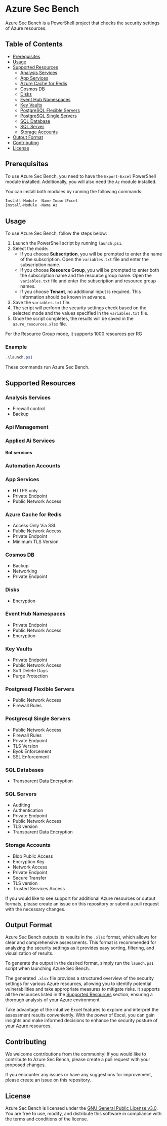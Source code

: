 # Azure Sec Bench

Azure Sec Bench is a PowerShell project that checks the security settings of Azure resources.
## Table of Contents

- [Prerequisites](#prerequisites)
- [Usage](#usage)
- [Supported Resources](#supported-resources)
  - [Analysis Services](#analysis-services)
  - [App Services](#app-services)
  - [Azure Cache for Redis](#azure-cache-for-redis)
  - [Cosmos DB](#cosmos-db)
  - [Disks](#disks)
  - [Event Hub Namespaces](#event-hub-namespaces)
  - [Key Vaults](#key-vaults)
  - [PostgreSQL Flexible Servers](#postgresql-flexible-servers)
  - [PostgreSQL Single Servers](#postgresql-single-servers)
  - [SQL Database](#sql-database)
  - [SQL Server](#sql-server)
  - [Storage Accounts](#storage-accounts)
- [Output Format](#output-format)
- [Contributing](#contributing)
- [License](#license)


## Prerequisites

To use Azure Sec Bench, you need to have the `Export-Excel` PowerShell module installed. Additionally, you will also need the `Az` module installed. 

You can install both modules by running the following commands:

```powershell
Install-Module -Name ImportExcel
Install-Module -Name Az
```


## Usage

To use Azure Sec Bench, follow the steps below:

1. Launch the PowerShell script by running `launch.ps1`.
2. Select the mode:
   - If you choose **Subscription**, you will be prompted to enter the name of the subscription. Open the `variables.txt` file and enter the subscription name.
   - If you choose **Resource Group**, you will be prompted to enter both the subscription name and the resource group name. Open the `variables.txt` file and enter the subscription and resource group names.
   - If you choose **Tenant**, no additional input is required. This information should be known in advance.
3. Save the `variables.txt` file.
4. The script will perform the security settings check based on the selected mode and the values specified in the `variables.txt` file.
5. Once the script completes, the results will be saved in the `azure_resources.xlsx` file.

For the Resource Group mode, it supports 1000 resources per RG


### Example

```powershell
.\launch.ps1
```

These commands run Azure Sec Bench.

## Supported Resources

### Analysis Services

- Firewall control
- Backup

### Api Management

### Applied Ai Services
#### Bot services

### Automation Accounts

### App Services

- HTTPS only
- Private Endpoint
- Public Network Access

### Azure Cache for Redis

- Access Only Via SSL
- Public Network Access
- Private Endpoint
- Minimum TLS Version


### Cosmos DB

- Backup
- Networking
- Private Endpoint

### Disks

- Encryption

### Event Hub Namespaces

- Private Endpoint
- Public Network Access
- Encryption

### Key Vaults

- Private Endpoint
- Public Network Access
- Soft Delete Days
- Purge Protection

### Postgresql Flexible Servers
- Public Network Access
- Firewall Rules 

### Postgresql Single Servers
- Public Network Access
- Firewall Rules
- Private Endpoint
- TLS Version
- Byok Enforcement
- SSL Enforcement

### SQL Databases

- Transparent Data Encryption

### SQL Servers

- Auditing
- Authentication
- Private Endpoint
- Public Network Access
- TLS version
- Transparent Data Encryption

### Storage Accounts

- Blob Public Access
- Encryption Key
- Network Access
- Private Endpoint
- Secure Transfer
- TLS version
- Trusted Services Access



If you would like to see support for additional Azure resources or output formats, please create an issue on this repository or submit a pull request with the necessary changes.

## Output Format

Azure Sec Bench outputs its results in the `.xlsx` format, which allows for clear and comprehensive assessments. This format is recommended for analyzing the security settings as it provides easy sorting, filtering, and visualization of results.

To generate the output in the desired format, simply run the `launch.ps1` script when launching Azure Sec Bench.

The generated `.xlsx` file provides a structured overview of the security settings for various Azure resources, allowing you to identify potential vulnerabilities and take appropriate measures to mitigate risks. It supports all the resources listed in the [Supported Resources](#supported-resources) section, ensuring a thorough analysis of your Azure environment.

Take advantage of the intuitive Excel features to explore and interpret the assessment results conveniently. With the power of Excel, you can gain insights and make informed decisions to enhance the security posture of your Azure resources.

## Contributing

We welcome contributions from the community! If you would like to contribute to Azure Sec Bench, please create a pull request with your proposed changes.

If you encounter any issues or have any suggestions for improvement, please create an issue on this repository.

## License

Azure Sec Bench is licensed under the [GNU General Public License v3.0](LICENSE). You are free to use, modify, and distribute this software in compliance with the terms and conditions of the license.
